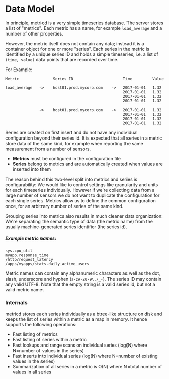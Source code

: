 Data Model
==========

In principle, metricd is a very simple timeseries database. The server stores a
list of "metrics". Each metric has a name, for example `load_average` and a
number of other properties.

However, the metric itself does not contain any data; instead it is a container
object for one or more "series". Each series in the metric is identified by a
unique series ID and holds a simple timeseries, i.e. a list of `(time, value)`
data points that are recorded over time.

For Example:


    Metric               Series ID                      Time         Value

    load_average   ->    host01.prod.mycorp.com    ->   2017-01-01   1.32
                                                        2017-01-01   1.32
                                                        2017-01-01   1.32
                                                        2017-01-01   1.32

                   ->    host01.prod.mycorp.com    ->   2017-01-01   1.32
                                                        2017-01-01   1.32
                                                        2017-01-01   1.32
                                                        2017-01-01   1.32


Series are created on first insert and do not have any individual configuration
beyond their series id. It is expected that all series in a metric store data of
the same kind, for example when reporting the same measurement from a number of
sensors.

  - **Metrics** must be configured in the configuration file
  - **Series** belong to metrics and are automatically created when values are inserted into them

The reason behind this two-level split into metrics and series is configurability:
We would like to control settings like granularity and units for each timeseries
individually. However if we're collecting data from a large number of sensors we
do not want to duplicate the configuration for each single series. Metrics allow
us to define the common configuration once, for an arbitrary number of series of
the same kind.

Grouping series into metrics also results in much cleaner data organization:
We're separating the semantic type of data (the metric name) from the usually
machine-generated series identifier (the series id).

##### Example metric names:

    sys.cpu_util
    myapp.response_time
    /http/request_latency
    /apps/myapps/stats.daily_active_users

Metric names can contain any alphanumeric characters as well as the dot, slash,
underscore and hyphen (`a-zA-Z0-9\./_-`). The series ID may contain any valid UTF-8.
Note that the empty string is a valid series id, but not a valid metric name.


### Internals

metricd stores each series individually as a btree-like structure on disk and
keeps the list of series within a metric as a map in memory. It hence supports
the following operations:

   - Fast listing of metrics
   - Fast listing of series within a metric
   - Fast lookups and range scans on individual series (log(N) where N=number of values in the series)
   - Fast inserts into individual series (log(N) where N=number of existing values in the series)
   - Summarization of all series in a metric is O(N) where N=total number of values in all series

